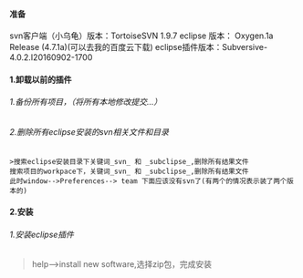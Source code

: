 #### 准备
svn客户端（小乌龟）版本：TortoiseSVN 1.9.7
eclipse 版本： Oxygen.1a Release (4.7.1a)(可以去我的百度云下载)
eclipse插件版本：Subversive-4.0.2.I20160902-1700


#### 1.卸载以前的插件
###### 1.备份所有项目，（将所有本地修改提交...）
###### 2.删除所有eclipse安装的svn相关文件和目录
    >搜索eclipse安装目录下关键词_svn_ 和 _subclipse_,删除所有结果文件
    搜索项目的workpace下，关键词_svn_ 和 _subclipse_,删除所有结果文件
    此时window-->Preferences--> team 下面应该没有svn了(有两个的情况表示装了两个版本的)
    
#### 2.安装

###### 1.安装eclipse插件
> help-->install new software,选择zip包，完成安装